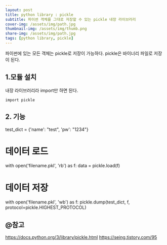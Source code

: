 ```yaml
---
layout: post
title: python library : pickle
subtitle: 파이썬 객체를 그대로 저장할 수 있는 pickle 내장 라이브러리
cover-img: /assets/img/path.jpg
thumbnail-img: /assets/img/thumb.png
share-img: /assets/img/path.jpg
tags: [python library, pickle]
---
```

파이썬에 있는 모든 객체는 pickle로 저장이 가능하다. pickle은 바이너리 파일로 저장이 된다.

## 1.모듈 설치
내장 라이브러리라 import만 하면 된다.
```
import pickle
```
## 2. 기능
test_dict = {'name': "test", 'pw': "1234"}

# 데이터 로드
with open('filename.pkl', 'rb') as f:
	data = pickle.load(f)

# 데이터 저장
with open('filename.pkl', 'wb') as f:
	pickle.dump(test_dict, f, protocol=pickle.HIGHEST_PROTOCOL)
    

## @참고
https://docs.python.org/3/library/pickle.html
https://seing.tistory.com/95